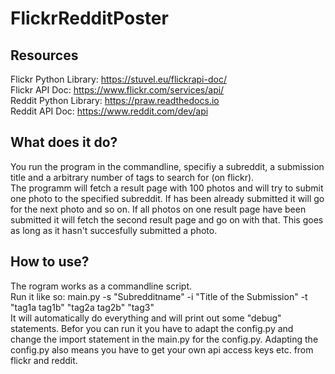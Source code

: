 # FlickrRedditPoster
## Resources

Flickr Python Library: https://stuvel.eu/flickrapi-doc/  
Flickr API Doc: https://www.flickr.com/services/api/  
Reddit Python Library: https://praw.readthedocs.io  
Reddit API Doc: https://www.reddit.com/dev/api  


## What does it do?

You run the program in the commandline, specifiy a subreddit, a submission title and a 
arbitrary number of tags to search for (on flickr).  
The programm will fetch a result page with 100 photos and will try to submit one photo to the specified subreddit.
If has been already submitted it will go for the next photo and so on. If all photos on one result page have been submitted
it will fetch the second result page and go on with that.
This goes as long as it hasn't succesfully submitted a photo.


## How to use?

The rogram works as a commandline script.  
Run it like so: main.py -s "Subredditname" -i "Title of the Submission" -t "tag1a tag1b" "tag2a tag2b" "tag3"  
It will automatically do everything and will print out some "debug" statements.
Befor you can run it you have to adapt the config.py and change the import statement in the main.py for the config.py.
Adapting the config.py also means you have to get your own api access keys etc. from flickr and reddit.
